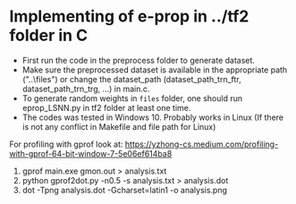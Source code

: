 
# Implementing of e-prop in ../tf2 folder in C

- First run the code in the preprocess folder to generate dataset.
- Make sure the preprocessed dataset is available in the appropriate path ("..\files") or change the dataset_path (dataset_path_trn_ftr, dataset_path_trn_trg, ...) in main.c.
- To generate random weights in `files` folder, one should run eprop_LSNN.py in tf2 folder at least one time.
- The codes was tested in Windows 10. Probably works in Linux (If there is not any conflict in Makefile and file path for Linux)

For profiling with gprof look at:
https://yzhong-cs.medium.com/profiling-with-gprof-64-bit-window-7-5e06ef614ba8

1) gprof main.exe gmon.out >  analysis.txt
2) python gprof2dot.py -n0.5 -s analysis.txt > analysis.dot
3) dot -Tpng analysis.dot -Gcharset=latin1 -o analysis.png
